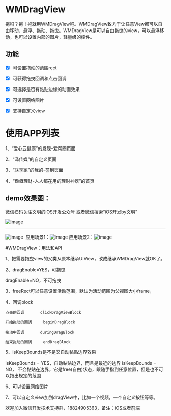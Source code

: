 # WMDragView
拖吗？拖！拖就用WMDragView吧。WMDragView致力于让任意View都可以自由移动、悬浮、拖动、拖曳。WMDragView是可以自由拖曳的view，可以悬浮移动，也可以设置内部的图片，轻量级的控件。

## 功能
- [x] 可设置拖动的范围rect
- [x] 可获得拖曳回调和点击回调
- [x] 可选择是否有黏贴边缘的动画效果
- [x] 可设置网络图片
- [x] 支持自定义view


# 使用APP列表
1、“爱心云健康”的发现-爱帮圈页面

2、“泽传媒”的自定义页面

3、“联享家”的我的-签到页面

4、“盎盎理财-人人都在用的理财神器”的首页


demo效果图：
---
微信扫码关注文明的iOS开发公众号
或者微信搜索“iOS开发by文明”

![image](https://github.com/zhengwenming/WMPlayer/blob/master/PlayerDemo/gzh.jpg)

---
![image](https://github.com/zhengwenming/WMDragView/blob/master/WMDragView/WMDragView.gif)  应用场景1：![image](https://github.com/zhengwenming/WMDragView/blob/master/WMDragView/WMPlayer.gif) 应用场景2：![image](https://github.com/zhengwenming/WMDragView/blob/master/WMDragView/douyu.gif) 



#WMDragView：用法和API

1、把需要拖曳view的父类从原本继承UIView，改成继承WMDragView就OK了。

2、dragEnable=YES，可拖曳

   dragEnable=NO，不可拖曳
   
3、freeRect可以任意设置活动范围，默认为活动范围为父视图大小frame，

4、回调block

	点击的回调		clickDragViewBlock
	
	开始拖动的回调		beginDragBlock
	
	拖动中回调		duringDragBlock
	
	结束拖动的回调 	endDragBlock
	
5、isKeepBounds是不是又自动黏贴边界效果

 isKeepBounds = YES，自动黏贴边界，而且是最近的边界
 isKeepBounds = NO， 不会黏贴在边界，它是free(自由)状态，跟随手指到任意位置，但是也不可以拖出规定的范围

6、可以设置网络图片

7、可以自定义view加到dragView中，比如一个视频，一个自定义按钮等等。



欢迎加入微信开发技术支持群，18824905363，备注：iOS或者前端


